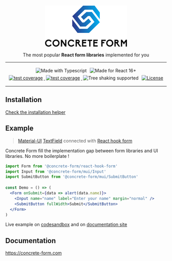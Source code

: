 <p align="center">
  <img alt="Concrete Form" src="https://raw.githubusercontent.com/concrete-form/concrete-form/master/doc/logo.png" />
</p>

<p align="center">
  The most popular <strong>React form libraries</strong> implemented for you
</p>

---

<div align="center">
  <img alt="Made with Typescript" style="margin:3px"
  src="https://img.shields.io/badge/Made%20with-Typescript-2f74c0?style=for-the-badge&logo=typescript&labelColor=#333" />
  <img alt="Made for React 16+" style="margin:3px"
  src="https://img.shields.io/badge/Made%20for-React%2016+-5ed3f3?style=for-the-badge&logo=react&labelColor=#333" />
</div>

<div align="center">
  <a href="https://ci.appveyor.com/project/kegi/concrete-form/history">
    <img alt="test coverage" style="margin:3px"
    src="https://img.shields.io/appveyor/build/kegi/concrete-form?style=flat-square" />
  </a>
  <a href="https://coveralls.io/github/concrete-form/concrete-form">
    <img alt="test coverage" style="margin:3px"
    src="https://img.shields.io/coveralls/github/concrete-form/concrete-form?style=flat-square" />
  </a>
  <img alt="Tree shaking supported"src="https://img.shields.io/badge/Tree%20shaking-supported-success?style=flat-square" style="margin:3px" />
  <a href="https://www.npmjs.com/package/@concrete-form/core">
    <img alt="License" style="margin:3px" 
    src="https://img.shields.io/npm/l/@concrete-form/core?color=%23007ec6&style=flat-square&v=2" />
  </a>
</div>

---

## Installation
<a href="https://concrete-form.com/docs/getting-started/install" target="_blank">Check the installation helper</a>

## Example
> <a href="https://mui.com" target="_blank">Material-UI</a> <a href="https://mui.com/components/text-fields/" target="_blank">TextField</a> connected with <a href="https://react-hook-form.com" target="_blank">React hook form</a>


Concrete Form fill the implementation gap between form libraries and UI libraries. No more boilerplate !

```jsx
import Form from '@concrete-form/react-hook-form'
import Input from '@concrete-form/mui/Input'
import SubmitButton from '@concrete-form/mui/SubmitButton'

const Demo = () => (
  <Form onSubmit={data => alert(data.name)}>
    <Input name="name" label="Enter your name" margin="normal" />
    <SubmitButton fullWidth>Submit</SubmitButton>
  </Form>
)
```

Live example on <a href="https://codesandbox.io/s/fast-lake-grxo5?file=/src/App.tsx" target="_blank">codesandbox</a> and on <a href="https://concrete-form.com/docs/#example" target="_blank">documentation site</a>

## Documentation
https://concrete-form.com